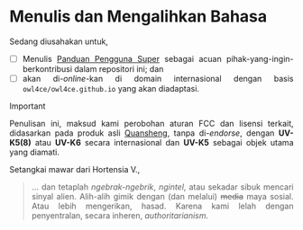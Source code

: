 # Menulis dan Mengalihkan Bahasa

<div align="justify">

Sedang diusahakan untuk,
- [ ] Menulis [Panduan Pengguna Super](./SU-Manual.md) sebagai
      acuan pihak-yang-ingin-berkontribusi dalam repositori ini; dan
- [ ] akan di-*online*-kan di domain internasional dengan basis
      `owl4ce/owl4ce.github.io` yang akan diadaptasi.

</div>

> [!IMPORTANT]
> <div align="justify">
> Penulisan ini, maksud kami perobohan aturan FCC dan lisensi terkait, didasarkan pada produk asli
> <a href="http://en.qsfj.com">Quansheng</a>, tanpa di-<i>endorse</i>, dengan <b>UV-K5(8)</b> atau
> <b>UV-K6</b> secara internasional dan <b>UV-K5</b> sebagai objek utama yang diamati.
> </div>

<div align="justify">

Setangkai mawar dari Hortensia V.,
> ... dan tetaplah *ngebrak-ngebrik*, *ngintel*, atau sekadar sibuk mencari sinyal alien.
> Alih-alih gimik dengan (dan melalui) ~~media~~ maya sosial. Atau lebih mengerikan, hasad.
> Karena kami lelah dengan penyentralan, secara inheren, *authoritarianism*.

</div>
